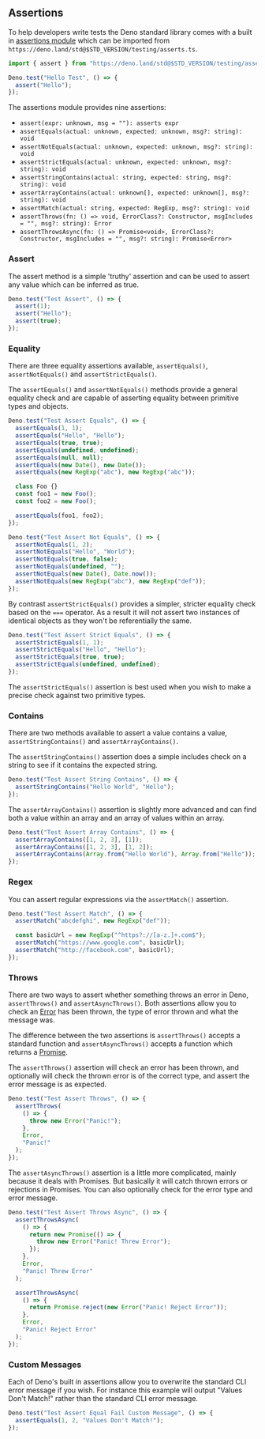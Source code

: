 ## Assertions

To help developers write tests the Deno standard library comes with a built in
[assertions module](https://deno.land/std@$STD_VERSION/testing/asserts.ts) which can be
imported from `https://deno.land/std@$STD_VERSION/testing/asserts.ts`.

```js
import { assert } from "https://deno.land/std@$STD_VERSION/testing/asserts.ts";

Deno.test("Hello Test", () => {
  assert("Hello");
});
```

The assertions module provides nine assertions:

- `assert(expr: unknown, msg = ""): asserts expr`
- `assertEquals(actual: unknown, expected: unknown, msg?: string): void`
- `assertNotEquals(actual: unknown, expected: unknown, msg?: string): void`
- `assertStrictEquals(actual: unknown, expected: unknown, msg?: string): void`
- `assertStringContains(actual: string, expected: string, msg?: string): void`
- `assertArrayContains(actual: unknown[], expected: unknown[], msg?: string): void`
- `assertMatch(actual: string, expected: RegExp, msg?: string): void`
- `assertThrows(fn: () => void, ErrorClass?: Constructor, msgIncludes = "", msg?: string): Error`
- `assertThrowsAsync(fn: () => Promise<void>, ErrorClass?: Constructor, msgIncludes = "", msg?: string): Promise<Error>`

### Assert

The assert method is a simple 'truthy' assertion and can be used to assert any
value which can be inferred as true.

```js
Deno.test("Test Assert", () => {
  assert(1);
  assert("Hello");
  assert(true);
});
```

### Equality

There are three equality assertions available, `assertEquals()`,
`assertNotEquals()` and `assertStrictEquals()`.

The `assertEquals()` and `assertNotEquals()` methods provide a general equality
check and are capable of asserting equality between primitive types and objects.

```js
Deno.test("Test Assert Equals", () => {
  assertEquals(1, 1);
  assertEquals("Hello", "Hello");
  assertEquals(true, true);
  assertEquals(undefined, undefined);
  assertEquals(null, null);
  assertEquals(new Date(), new Date());
  assertEquals(new RegExp("abc"), new RegExp("abc"));

  class Foo {}
  const foo1 = new Foo();
  const foo2 = new Foo();

  assertEquals(foo1, foo2);
});

Deno.test("Test Assert Not Equals", () => {
  assertNotEquals(1, 2);
  assertNotEquals("Hello", "World");
  assertNotEquals(true, false);
  assertNotEquals(undefined, "");
  assertNotEquals(new Date(), Date.now());
  assertNotEquals(new RegExp("abc"), new RegExp("def"));
});
```

By contrast `assertStrictEquals()` provides a simpler, stricter equality check
based on the `===` operator. As a result it will not assert two instances of
identical objects as they won't be referentially the same.

```js
Deno.test("Test Assert Strict Equals", () => {
  assertStrictEquals(1, 1);
  assertStrictEquals("Hello", "Hello");
  assertStrictEquals(true, true);
  assertStrictEquals(undefined, undefined);
});
```

The `assertStrictEquals()` assertion is best used when you wish to make a
precise check against two primitive types.

### Contains

There are two methods available to assert a value contains a value,
`assertStringContains()` and `assertArrayContains()`.

The `assertStringContains()` assertion does a simple includes check on a string
to see if it contains the expected string.

```js
Deno.test("Test Assert String Contains", () => {
  assertStringContains("Hello World", "Hello");
});
```

The `assertArrayContains()` assertion is slightly more advanced and can find
both a value within an array and an array of values within an array.

```js
Deno.test("Test Assert Array Contains", () => {
  assertArrayContains([1, 2, 3], [1]);
  assertArrayContains([1, 2, 3], [1, 2]);
  assertArrayContains(Array.from("Hello World"), Array.from("Hello"));
});
```

### Regex

You can assert regular expressions via the `assertMatch()` assertion.

```js
Deno.test("Test Assert Match", () => {
  assertMatch("abcdefghi", new RegExp("def"));

  const basicUrl = new RegExp("^https?://[a-z.]+.com$");
  assertMatch("https://www.google.com", basicUrl);
  assertMatch("http://facebook.com", basicUrl);
});
```

### Throws

There are two ways to assert whether something throws an error in Deno,
`assertThrows()` and `assertAsyncThrows()`. Both assertions allow you to check
an
[Error](https://developer.mozilla.org/en-US/docs/Web/JavaScript/Reference/Global_Objects/Error)
has been thrown, the type of error thrown and what the message was.

The difference between the two assertions is `assertThrows()` accepts a standard
function and `assertAsyncThrows()` accepts a function which returns a
[Promise](https://developer.mozilla.org/en-US/docs/Web/JavaScript/Reference/Global_Objects/Promise).

The `assertThrows()` assertion will check an error has been thrown, and
optionally will check the thrown error is of the correct type, and assert the
error message is as expected.

```js
Deno.test("Test Assert Throws", () => {
  assertThrows(
    () => {
      throw new Error("Panic!");
    },
    Error,
    "Panic!"
  );
});
```

The `assertAsyncThrows()` assertion is a little more complicated, mainly because
it deals with Promises. But basically it will catch thrown errors or rejections
in Promises. You can also optionally check for the error type and error message.

```js
Deno.test("Test Assert Throws Async", () => {
  assertThrowsAsync(
    () => {
      return new Promise(() => {
        throw new Error("Panic! Threw Error");
      });
    },
    Error,
    "Panic! Threw Error"
  );

  assertThrowsAsync(
    () => {
      return Promise.reject(new Error("Panic! Reject Error"));
    },
    Error,
    "Panic! Reject Error"
  );
});
```

### Custom Messages

Each of Deno's built in assertions allow you to overwrite the standard CLI error
message if you wish. For instance this example will output "Values Don't Match!"
rather than the standard CLI error message.

```js
Deno.test("Test Assert Equal Fail Custom Message", () => {
  assertEquals(1, 2, "Values Don't Match!");
});
```
